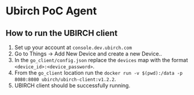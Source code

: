# Ubirch PoC Agent


## How to run the UBIRCH client

1. Set up your account at `console.dev.ubirch.com`
2. Go to Things -> Add New Device and create a new Device..
3. In the `go_client/config.json` replace the `devices` map with the format `<device_id>:<device_password>`.
4. From the `go_client` location run the `docker run -v $(pwd):/data -p 8080:8080 ubirch/ubirch-client:v1.2.2`.
5. UBIRCH client should be successfully running.